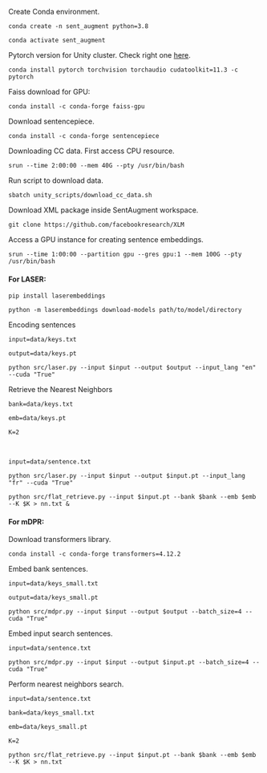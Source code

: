 Create Conda environment.

`conda create -n sent_augment python=3.8`

`conda activate sent_augment`

Pytorch version for Unity cluster. Check right one [here](https://pytorch.org/).

`conda install pytorch torchvision torchaudio cudatoolkit=11.3 -c pytorch`

Faiss download for GPU:

`conda install -c conda-forge faiss-gpu`

Download sentencepiece.

`conda install -c conda-forge sentencepiece`

Downloading CC data. First access CPU resource.

`srun --time 2:00:00 --mem 40G --pty /usr/bin/bash`

Run script to download data.

`sbatch unity_scripts/download_cc_data.sh`

Download XML package inside SentAugment workspace.

`git clone https://github.com/facebookresearch/XLM`

Access a GPU instance for creating sentence embeddings.

`srun --time 1:00:00 --partition gpu --gres gpu:1 --mem 100G --pty /usr/bin/bash`

#### For LASER:

`pip install laserembeddings`

`python -m laserembeddings download-models path/to/model/directory`

Encoding sentences

`input=data/keys.txt`

`output=data/keys.pt`

`python src/laser.py --input $input --output $output --input_lang "en" --cuda "True" `

Retrieve the Nearest Neighbors

`bank=data/keys.txt`

`emb=data/keys.pt`

`K=2`

<br>

`input=data/sentence.txt`

`python src/laser.py --input $input --output $input.pt --input_lang "fr" --cuda "True" `

`python src/flat_retrieve.py --input $input.pt --bank $bank --emb $emb --K $K > nn.txt &`

#### For mDPR:

Download transformers library.

`conda install -c conda-forge transformers=4.12.2`

Embed bank sentences.

`input=data/keys_small.txt`

`output=data/keys_small.pt`

`python src/mdpr.py --input $input --output $output --batch_size=4 --cuda "True"`

Embed input search sentences.

`input=data/sentence.txt`

`python src/mdpr.py --input $input --output $input.pt --batch_size=4 --cuda "True"`

Perform nearest neighbors search.

`input=data/sentence.txt`

`bank=data/keys_small.txt`

`emb=data/keys_small.pt`

`K=2`

`python src/flat_retrieve.py --input $input.pt --bank $bank --emb $emb --K $K > nn.txt`

